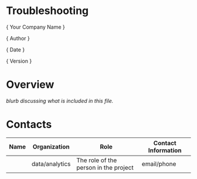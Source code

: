 # Troubleshooting 
{ Your Company Name }

{ Author  }

{ Date }

{ Version }

# Overview

*blurb discussing what is included in this file.*




# Contacts

| Name | Organization   | Role                                  | Contact Information |
|------|----------------|---------------------------------------|---------------------|
|      | data/analytics | The role of the person in the project | email/phone         |
